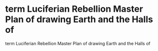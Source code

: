 # term Luciferian Rebellion Master Plan of drawing Earth and the Halls of

term Luciferian Rebellion Master Plan of drawing Earth and the Halls of